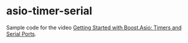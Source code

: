# asio-timer-serial
Sample code for the video [Getting Started with Boost.Asio: Timers and Serial Ports](https://www.youtube.com/watch?v=XB3uEit5R_Y).
